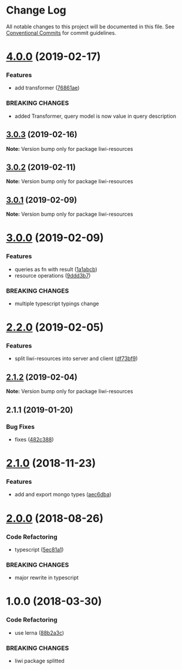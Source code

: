 # Change Log

All notable changes to this project will be documented in this file.
See [Conventional Commits](https://conventionalcommits.org) for commit guidelines.

# [4.0.0](https://github.com/liwijs/liwi/compare/liwi-resources@3.0.3...liwi-resources@4.0.0) (2019-02-17)


### Features

* add transformer ([76861ae](https://github.com/liwijs/liwi/commit/76861ae))


### BREAKING CHANGES

* added Transformer, query model is now value in query description





## [3.0.3](https://github.com/liwijs/liwi/compare/liwi-resources@3.0.2...liwi-resources@3.0.3) (2019-02-16)

**Note:** Version bump only for package liwi-resources





## [3.0.2](https://github.com/liwijs/liwi/compare/liwi-resources@3.0.1...liwi-resources@3.0.2) (2019-02-11)

**Note:** Version bump only for package liwi-resources





## [3.0.1](https://github.com/liwijs/liwi/compare/liwi-resources@3.0.0...liwi-resources@3.0.1) (2019-02-09)

**Note:** Version bump only for package liwi-resources





# [3.0.0](https://github.com/liwijs/liwi/compare/liwi-resources@2.2.0...liwi-resources@3.0.0) (2019-02-09)


### Features

* queries as fn with result ([1a1abcb](https://github.com/liwijs/liwi/commit/1a1abcb))
* resource operations ([9ddd3b7](https://github.com/liwijs/liwi/commit/9ddd3b7))


### BREAKING CHANGES

* multiple typescript typings change





# [2.2.0](https://github.com/liwijs/liwi/compare/liwi-resources@2.1.2...liwi-resources@2.2.0) (2019-02-05)


### Features

* split liwi-resources into server and client ([df73bf9](https://github.com/liwijs/liwi/commit/df73bf9))





## [2.1.2](https://github.com/liwijs/liwi/compare/liwi-resources@2.1.1...liwi-resources@2.1.2) (2019-02-04)

**Note:** Version bump only for package liwi-resources





## 2.1.1 (2019-01-20)


### Bug Fixes

* fixes ([482c388](https://github.com/liwijs/liwi/commit/482c388))





# [2.1.0](https://github.com/liwijs/liwi/compare/liwi-rest@2.0.0...liwi-rest@2.1.0) (2018-11-23)


### Features

* add and export mongo types ([aec6dba](https://github.com/liwijs/liwi/commit/aec6dba))





<a name="2.0.0"></a>
# [2.0.0](https://github.com/liwijs/liwi/compare/liwi-rest@1.0.0...liwi-rest@2.0.0) (2018-08-26)


### Code Refactoring

* typescript ([5ec81a1](https://github.com/liwijs/liwi/commit/5ec81a1))


### BREAKING CHANGES

* major rewrite in typescript





<a name="1.0.0"></a>
# 1.0.0 (2018-03-30)


### Code Refactoring

* use lerna ([88b2a3c](https://github.com/liwijs/liwi/commit/88b2a3c))


### BREAKING CHANGES

* liwi package splitted
